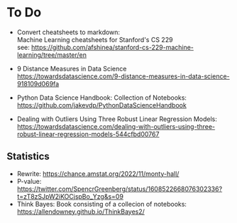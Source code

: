 # To Do
- Convert cheatsheets to markdown:   
Machine Learning cheatsheets for Stanford's CS 229   
see: https://github.com/afshinea/stanford-cs-229-machine-learning/tree/master/en

- 9 Distance Measures in Data Science
https://towardsdatascience.com/9-distance-measures-in-data-science-918109d069fa


- Python Data Science Handbook: Collection of Notebooks: https://github.com/jakevdp/PythonDataScienceHandbook

- Dealing with Outliers Using Three Robust Linear Regression Models: https://towardsdatascience.com/dealing-with-outliers-using-three-robust-linear-regression-models-544cfbd00767


## Statistics
- Rewrite: https://chance.amstat.org/2022/11/monty-hall/
- P-value: https://twitter.com/SpencrGreenberg/status/1608522668076302336?t=zT8zSJpW2iKOCjspBo_Yzg&s=09
- Think Bayes: Book consisting of a collecion of notebooks: https://allendowney.github.io/ThinkBayes2/
